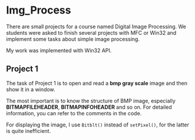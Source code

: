 # Img_Process
There are small projects for a course named Digital Image Processing. We students were asked to finish several projects with MFC or Win32 and implement some tasks about simple image processing.

My work was implemented with Win32 API.

## Project 1
The task of Project 1 is to open and read a **bmp gray scale** image and then show it in a window. 

The most important is to know the structure of BMP image, especially **BITMAPFILEHEADER**, **BITMAPINFOHEADER** and so on. For detailed information, you can refer to the comments in the code.

For displaying the image, I use `Bitblt()` instead of `setPixel()`, for the latter is quite inefficient.



